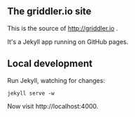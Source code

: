 ## The griddler.io site

This is the source of http://griddler.io .

It's a Jekyll app running on GitHub pages.

## Local development

Run Jekyll, watching for changes:

    jekyll serve -w

Now visit http://localhost:4000.

